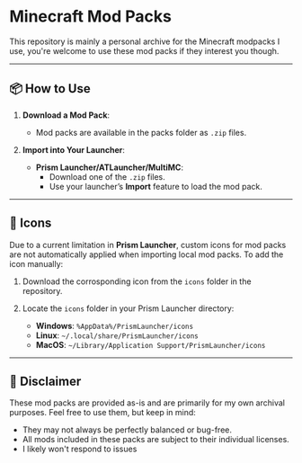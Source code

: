 # Minecraft Mod Packs

This repository is mainly a personal archive for the Minecraft modpacks I use, you're welcome to use these mod packs if they interest you though.

---

## 📦 How to Use

1. **Download a Mod Pack**:
   - Mod packs are available in the packs folder as `.zip` files.

2. **Import into Your Launcher**:
   - **Prism Launcher/ATLauncher/MultiMC**:
     - Download one of the `.zip` files.
     - Use your launcher’s **Import** feature to load the mod pack.
---

## 🎨 Icons

Due to a current limitation in **Prism Launcher**, custom icons for mod packs are not automatically applied when importing local mod packs. To add the icon manually:

1. Download the corrosponding icon from the `icons` folder in the repository.
   
2. Locate the `icons` folder in your Prism Launcher directory:
   - **Windows**: `%AppData%/PrismLauncher/icons`
   - **Linux**: `~/.local/share/PrismLauncher/icons`
   - **MacOS**: `~/Library/Application Support/PrismLauncher/icons`

---

## 🤝 Disclaimer

These mod packs are provided as-is and are primarily for my own archival purposes. Feel free to use them, but keep in mind:
- They may not always be perfectly balanced or bug-free.
- All mods included in these packs are subject to their individual licenses.
- I likely won't respond to issues
